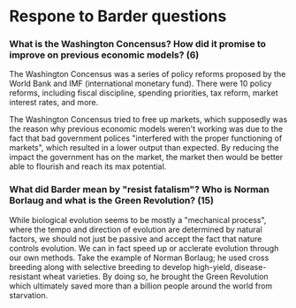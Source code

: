 # Respone to Barder questions

### What is the Washington Concensus? How did it promise to improve on previous economic models? (6)

The Washington Concensus was a series of policy reforms proposed by the World Bank and IMF (international monetary fund). There were 10 policy reforms, including fiscal discipline, spending priorities, tax reform, market interest rates, and more. 

The Washington Concensus tried to free up markets, which supposedly was the reason why previous economic models weren't working was due to the fact that bad government polices "interfered with the proper functioning of markets", which resulted in a lower output than expected. By reducing the impact the government has on the market, the market then would be better able to flourish and reach its max potential.

### What did Barder mean by "resist fatalism"? Who is Norman Borlaug and what is the Green Revolution? (15)

While biological evolution seems to be mostly a "mechanical process", where the tempo and direction of evolution are determined by natural factors, we should not just be passive and accept the fact that nature controls evolution. We can in fact speed up or acclerate evolution through our own methods. Take the example of Norman Borlaug; he used cross breeding along with selective breeding to develop high-yield, disease-resistant wheat varieties. By doing so, he brought the Green Revolution which ultimately saved more than a billion people around the world from starvation. 
